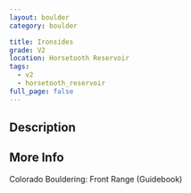 ```yaml
---
layout: boulder
category: boulder

title: Ironsides
grade: V2
location: Horsetooth Reservoir
tags:
  - v2
  - horsetooth_reservoir
full_page: false
---
```


## Description


## More Info
Colorado Bouldering: Front Range (Guidebook)
